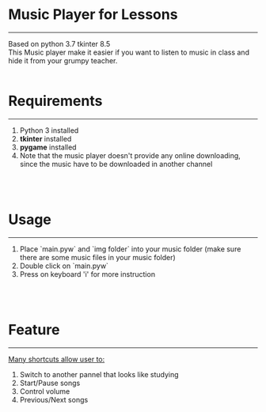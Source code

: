 <h1>Music Player for Lessons</h1>
<hr />
Based on python 3.7 tkinter 8.5
<br />
This Music player make it easier if you want to listen to music in class and hide it from your grumpy teacher.  
<br /><br />
<h1>Requirements</h1>
<hr />
<ol>
  <li>Python 3 installed</li>
  <li><b>tkinter</b> installed</li>
  <li><b>pygame</b> installed</li>
  <li>Note that the music player doesn't provide any online downloading, since the music have to be downloaded in another channel</li>
</ol>
<br /><br />
<h1>Usage</h1>
<hr />
<ol>
  <li>Place `main.pyw` and `img folder` into your music folder (make sure there are some music files in your music folder)</li>
  <li>Double click on `main.pyw`</li>
  <li>Press on keyboard 'i' for more instruction</li>
</ol>
<br /><br />
<h1>Feature</h1>
<hr />
<u>Many shortcuts allow user to: </u>
<ol>
  <li>Switch to another pannel that looks like studying</li>
  <li>Start/Pause songs</li>
  <li>Control volume</li>
  <li>Previous/Next songs</li>
</ol>
<br /><br />

